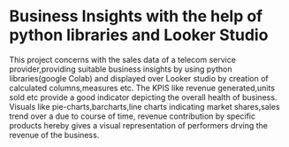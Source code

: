 # Business Insights with the help of python libraries and Looker Studio
This project concerns with the sales data of a telecom service provider,providing suitable business insights by using python libraries(google Colab) and displayed over Looker studio by creation of calculated columns,measures etc. The KPIS like revenue generated,units sold etc provide a good indicator depicting the overall health of business. Visuals like pie-charts,barcharts,line charts indicating market shares,sales trend over a due to course of time, revenue contribution by specific products hereby gives a visual representation of performers drving the revenue of the business.
